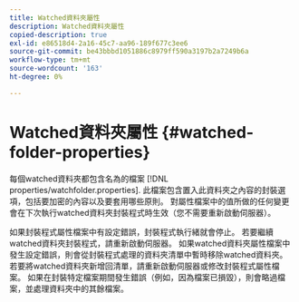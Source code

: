 ```yaml
---
title: Watched資料夾屬性
description: Watched資料夾屬性
copied-description: true
exl-id: e86518d4-2a16-45c7-aa96-189f677c3ee6
source-git-commit: be43bbbd1051886c8979ff590a3197b2a7249b6a
workflow-type: tm+mt
source-wordcount: '163'
ht-degree: 0%

---
```


# Watched資料夾屬性 {#watched-folder-properties}

每個watched資料夾都包含名為的檔案 [!DNL properties/watchfolder.properties]. 此檔案包含置入此資料夾之內容的封裝選項，包括要加密的內容以及要套用哪些原則。 對屬性檔案中的值所做的任何變更會在下次執行watched資料夾封裝程式時生效（您不需要重新啟動伺服器）。

如果封裝程式屬性檔案中有設定錯誤，封裝程式執行緒就會停止。 若要繼續watched資料夾封裝程式，請重新啟動伺服器。 如果watched資料夾屬性檔案中發生設定錯誤，則會從封裝程式處理的資料夾清單中暫時移除watched資料夾。 若要將watched資料夾新增回清單，請重新啟動伺服器或修改封裝程式屬性檔案。 如果在封裝特定檔案期間發生錯誤（例如，因為檔案已損毀），則會略過檔案，並處理資料夾中的其餘檔案。
